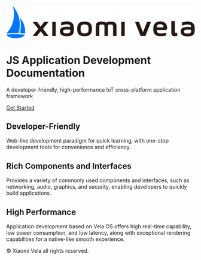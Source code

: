 <!-- 源地址: https://iot.mi.com/vela/quickapp/en/ -->

![hero](images/xiaomi_vela.png)

#  JS Application Development Documentation 

A developer-friendly, high-performance IoT cross-platform application framework 

[ Get Started ](</vela/quickapp/en/guide/>)

## Developer-Friendly

Web-like development paradigm for quick learning, with one-stop development tools for convenience and efficiency.

## Rich Components and Interfaces

Provides a variety of commonly used components and interfaces, such as networking, audio, graphics, and security, enabling developers to quickly build applications.

## High Performance

Application development based on Vela OS offers high real-time capability, low power consumption, and low latency, along with exceptional rendering capabilities for a native-like smooth experience.

© Xiaomi Vela all rights reserved. 
